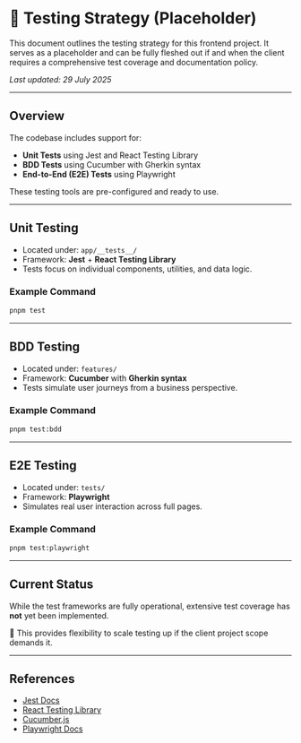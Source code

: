 # 🧪 Testing Strategy (Placeholder)

This document outlines the testing strategy for this frontend project. It serves as a placeholder and can be fully fleshed out if and when the client requires a comprehensive test coverage and documentation policy.

_Last updated: 29 July 2025_

---

## Overview

The codebase includes support for:

- **Unit Tests** using Jest and React Testing Library
- **BDD Tests** using Cucumber with Gherkin syntax
- **End-to-End (E2E) Tests** using Playwright

These testing tools are pre-configured and ready to use.

---

## Unit Testing

- Located under: `app/__tests__/`
- Framework: **Jest** + **React Testing Library**
- Tests focus on individual components, utilities, and data logic.

### Example Command

```bash
pnpm test
```

---

## BDD Testing

- Located under: `features/`
- Framework: **Cucumber** with **Gherkin syntax**
- Tests simulate user journeys from a business perspective.

### Example Command

```bash
pnpm test:bdd
```

---

## E2E Testing

- Located under: `tests/`
- Framework: **Playwright**
- Simulates real user interaction across full pages.

### Example Command

```bash
pnpm test:playwright
```

---

## Current Status

While the test frameworks are fully operational, extensive test coverage has **not** yet been implemented.

📌 This provides flexibility to scale testing up if the client project scope demands it.

---

## References

- [Jest Docs](https://jestjs.io/)
- [React Testing Library](https://testing-library.com/docs/react-testing-library/intro/)
- [Cucumber.js](https://github.com/cucumber/cucumber-js)
- [Playwright Docs](https://playwright.dev/)
